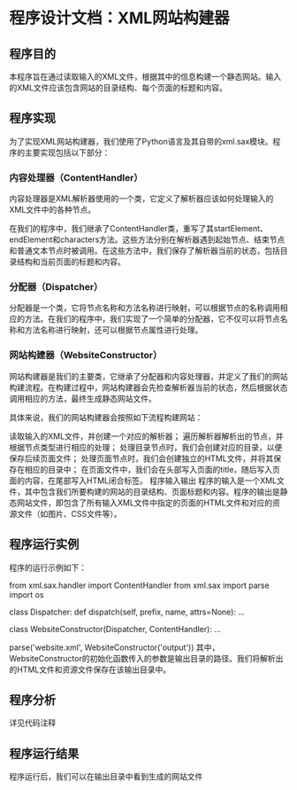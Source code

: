 # 程序设计文档：XML网站构建器
## 程序目的
本程序旨在通过读取输入的XML文件，根据其中的信息构建一个静态网站。输入的XML文件应该包含网站的目录结构、每个页面的标题和内容。

## 程序实现
为了实现XML网站构建器，我们使用了Python语言及其自带的xml.sax模块。程序的主要实现包括以下部分：

### 内容处理器（ContentHandler）
内容处理器是XML解析器使用的一个类，它定义了解析器应该如何处理输入的XML文件中的各种节点。

在我们的程序中，我们继承了ContentHandler类，重写了其startElement、endElement和characters方法。这些方法分别在解析器遇到起始节点、结束节点和普通文本节点时被调用。在这些方法中，我们保存了解析器当前的状态，包括目录结构和当前页面的标题和内容。

### 分配器（Dispatcher）
分配器是一个类，它将节点名称和方法名称进行映射，可以根据节点的名称调用相应的方法。在我们的程序中，我们实现了一个简单的分配器，它不仅可以将节点名称和方法名称进行映射，还可以根据节点属性进行处理。

### 网站构建器（WebsiteConstructor）
网站构建器是我们的主要类，它继承了分配器和内容处理器，并定义了我们的网站构建流程。在构建过程中，网站构建器会先检查解析器当前的状态，然后根据状态调用相应的方法，最终生成静态网站文件。

具体来说，我们的网站构建器会按照如下流程构建网站：

读取输入的XML文件，并创建一个对应的解析器；
遍历解析器解析出的节点，并根据节点类型进行相应的处理；
处理目录节点时，我们会创建对应的目录，以便保存后续页面文件；
处理页面节点时，我们会创建独立的HTML文件，并将其保存在相应的目录中；
在页面文件中，我们会在头部写入页面的title，随后写入页面的内容，在尾部写入HTML闭合标签。
程序输入输出
程序的输入是一个XML文件，其中包含我们所要构建的网站的目录结构、页面标题和内容。程序的输出是静态网站文件，即包含了所有输入XML文件中指定的页面的HTML文件和对应的资源文件（如图片、CSS文件等）。

## 程序运行实例
程序的运行示例如下：

from xml.sax.handler import ContentHandler
from xml.sax import parse
import os


class Dispatcher:
    def dispatch(self, prefix, name, attrs=None):
        ...


class WebsiteConstructor(Dispatcher, ContentHandler):
    ...

parse('website.xml', WebsiteConstructor('output'))
其中，WebsiteConstructor的初始化函数传入的参数是输出目录的路径。我们将解析出的HTML文件和资源文件保存在该输出目录中。

## 程序分析
详见代码注释


## 程序运行结果
程序运行后，我们可以在输出目录中看到生成的网站文件
